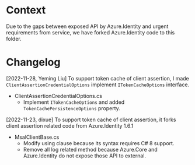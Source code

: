 # Context
Due to the gaps between exposed API by Azure.Identity and urgent requirements from service, we have forked Azure.Identity code to this folder. 

# Changelog
[2022-11-28, Yeming Liu] To support token cache of client assertion, I made `ClientAssertionCredentialOptions` implement `ITokenCacheOptions` interface.
* ClientAssertionCredentialOptions.cs
  * Implement `ITokenCacheOptions` and added `TokenCachePersistenceOptions` property.

[2022-11-23, dixue] To support token cache of client assertion, it forks client assertion related code from Azure.Identity 1.6.1
* MsalClientBase.cs
  * Modify using clause because its syntax requires C# 8 support.
  * Remove all log related method because Azure.Core and Azure.Identity do not expose those API to external.
